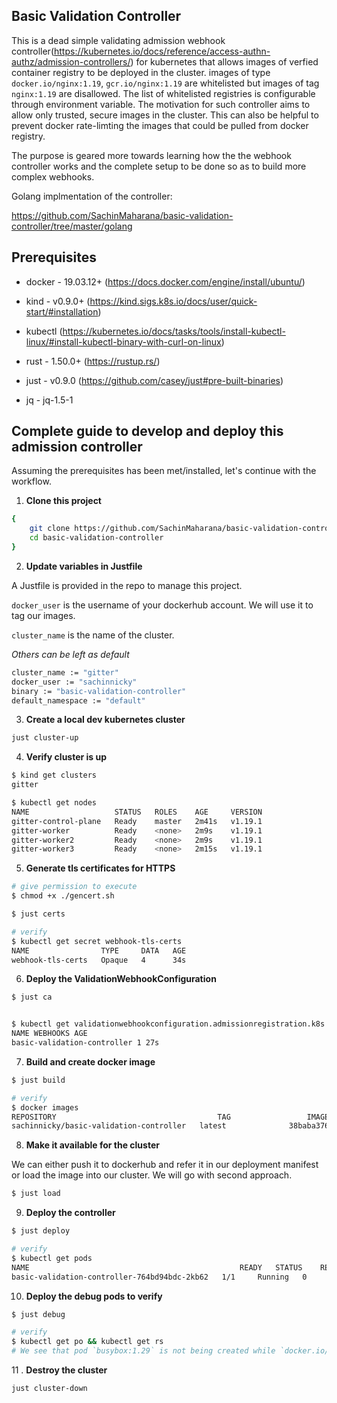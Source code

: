 ## Basic Validation Controller

This is a dead simple validating admission webhook controller(https://kubernetes.io/docs/reference/access-authn-authz/admission-controllers/) for kubernetes that allows images of verfied container registry to be deployed in the cluster.
images of type `docker.io/nginx:1.19`, `gcr.io/nginx:1.19` are whitelisted but images of tag `nginx:1.19` are disallowed. The list of whitelisted registries is configurable through environment variable. The motivation for such controller aims to allow only trusted, secure images in the cluster. This can also be helpful to prevent docker rate-limting the images that could be pulled from docker registry.

The purpose is geared more towards learning how the the webhook controller works and the complete setup to be done so as to build more complex webhooks.

Golang implmentation of the controller:

https://github.com/SachinMaharana/basic-validation-controller/tree/master/golang

## Prerequisites

- docker - 19.03.12+ (https://docs.docker.com/engine/install/ubuntu/)

* kind - v0.9.0+ (https://kind.sigs.k8s.io/docs/user/quick-start/#installation)

* kubectl (https://kubernetes.io/docs/tasks/tools/install-kubectl-linux/#install-kubectl-binary-with-curl-on-linux)

* rust - 1.50.0+ (https://rustup.rs/)

- just - v0.9.0 (https://github.com/casey/just#pre-built-binaries)

* jq - jq-1.5-1

## Complete guide to develop and deploy this admission controller

Assuming the prerequisites has been met/installed, let's continue with the workflow.

1. **Clone this project**

```bash
{
    git clone https://github.com/SachinMaharana/basic-validation-controller
    cd basic-validation-controller
}
```

2. **Update variables in Justfile**

A Justfile is provided in the repo to manage this project.

`docker_user` is the username of your dockerhub account. We will use it to tag our images.

`cluster_name` is the name of the cluster.

_Others can be left as default_

```bash
cluster_name := "gitter"
docker_user := "sachinnicky"
binary := "basic-validation-controller"
default_namespace := "default"
```

3. **Create a local dev kubernetes cluster**

```bash
just cluster-up
```

4. **Verify cluster is up**

```bash
$ kind get clusters
gitter

$ kubectl get nodes
NAME                   STATUS   ROLES    AGE     VERSION
gitter-control-plane   Ready    master   2m41s   v1.19.1
gitter-worker          Ready    <none>   2m9s    v1.19.1
gitter-worker2         Ready    <none>   2m9s    v1.19.1
gitter-worker3         Ready    <none>   2m15s   v1.19.1
```

5. **Generate tls certificates for HTTPS**

```bash
# give permission to execute
$ chmod +x ./gencert.sh

$ just certs

# verify
$ kubectl get secret webhook-tls-certs
NAME                TYPE     DATA   AGE
webhook-tls-certs   Opaque   4      34s
```

6. **Deploy the ValidationWebhookConfiguration**

```bash
$ just ca


$ kubectl get validationwebhookconfiguration.admissionregistration.k8s.io
NAME WEBHOOKS AGE
basic-validation-controller 1 27s

```

7. **Build and create docker image**

```bash
$ just build

# verify
$ docker images
REPOSITORY                                    TAG                 IMAGE ID            CREATED             SIZE
sachinnicky/basic-validation-controller   latest              38baba376694        1 hours ago         98.8MB
```

8. **Make it available for the cluster**

We can either push it to dockerhub and refer it in our deployment manifest or load the image into our cluster. We will go with second approach.

```bash
$ just load
```

9. **Deploy the controller**

```bash
$ just deploy

# verify
$ kubectl get pods
NAME                                               READY   STATUS    RESTARTS   AGE
basic-validation-controller-764bd94bdc-2kb62   1/1     Running   0          82s
```

10. **Deploy the debug pods to verify**

```bash
$ just debug

# verify
$ kubectl get po && kubectl get rs
# We see that pod `busybox:1.29` is not being created while `docker.io/nginx:1.29` could.
```

11 . **Destroy the cluster**

```bash
just cluster-down
```
